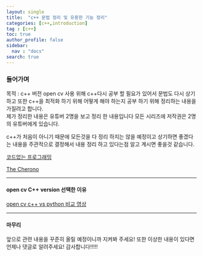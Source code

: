 ```yaml
---
layout: single
title:  "c++ 문법 정리 및 유용한 기능 정리"
categories: [c++,introduction]
tag : [c++]
toc: true
author_profile: false
sidebar:
  nav : "docs"
search: true
---
```


### 들어가며 

목적 : c++ 버전 open cv 사용 위해 c++다시 공부 할 필요가 있어서 문법도 다시 상기 하고 또한 c++을 최적화 하기 위해 어떻게 해야 하는지 공부 하기 위해 정리하는 내용을 가질려고 합니다.     
제가 정리한 내용은 유튜버 2명을 보고 정리 한 내용입니다 모든 시리즈에 저작권은 2명의 유튜버에게 있습니다.

c++가 처음이 아니기 때문에 모든것을 다 정리 하지는 않을 예정이고 상기하면 좋겠다는 내용을 주관적으로 결정해서 내용 정리 하고 있다는점 알고 계시면 좋을것 같습니다. 

[코드없는 프로그래밍](https://www.youtube.com/@user-pw9fm4gc7e)  





[The Cherono](https://www.youtube.com/@TheCherno)  





--------

#### open cv C++ version 선택한 이유 

[open cv c++ vs python 비교 영상](https://www.youtube.com/watch?v=MSrxJMq5qeg)   


------------

#### 마무리 

앞으로 관련 내용을 꾸준히 올릴 예정이니까 지켜봐 주세요! 또한 이상한 내용이 있다면 언제나 댓글로 알려주세요! 
감사합니다!!!!! 